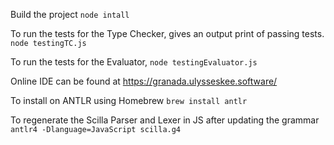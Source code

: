Build the project
`node intall`

To run the tests for the Type Checker, gives an output print of passing tests.
`node testingTC.js`

To run the tests for the Evaluator, 
`node testingEvaluator.js`

Online IDE can be found at https://granada.ulysseskee.software/

To install on ANTLR using Homebrew
`brew install antlr`

To regenerate the Scilla Parser and Lexer in JS after updating the grammar
`antlr4 -Dlanguage=JavaScript scilla.g4`